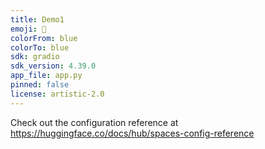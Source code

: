 ```yaml
---
title: Demo1
emoji: 👀
colorFrom: blue
colorTo: blue
sdk: gradio
sdk_version: 4.39.0
app_file: app.py
pinned: false
license: artistic-2.0
---
```


Check out the configuration reference at https://huggingface.co/docs/hub/spaces-config-reference
